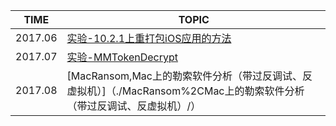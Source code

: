 | TIME      | TOPIC                                    |
| --------- | ---------------------------------------- |
| 2017.06 | [实验-10.2.1上重打包iOS应用的方法](./实验-10.2.1上重打包iOS应用的方法/) |
| 2017.07   | [实验-MMTokenDecrypt](./实验-MMTokenDecrypt/) |
|2017.08|[MacRansom,Mac上的勒索软件分析（带过反调试、反虚拟机）]（./MacRansom%2CMac上的勒索软件分析（带过反调试、反虚拟机）/）|


